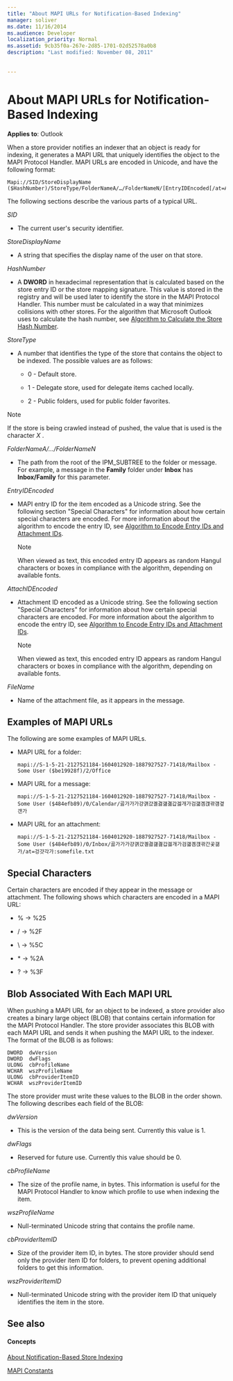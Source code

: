 ```yaml
---
title: "About MAPI URLs for Notification-Based Indexing"
manager: soliver
ms.date: 11/16/2014
ms.audience: Developer
localization_priority: Normal
ms.assetid: 9cb35f0a-267e-2d85-1701-02d52578a0b8
description: "Last modified: November 08, 2011"
 
 
---
```


# About MAPI URLs for Notification-Based Indexing

 
  
**Applies to**: Outlook 
  
When a store provider notifies an indexer that an object is ready for indexing, it generates a MAPI URL that uniquely identifies the object to the MAPI Protocol Handler. MAPI URLs are encoded in Unicode, and have the following format: 
  
```
Mapi://SID/StoreDisplayName ($HashNumber)/StoreType/FolderNameA/…/FolderNameN/[EntryIDEncoded[/at=AttachIDEncoded:FileName]]

```

The following sections describe the various parts of a typical URL.
  
 *SID* 
  
- The current user's security identifier. 
    
 *StoreDisplayName* 
  
- A string that specifies the display name of the user on that store.
    
 *HashNumber* 
  
- A **DWORD** in hexadecimal representation that is calculated based on the store entry ID or the store mapping signature. This value is stored in the registry and will be used later to identify the store in the MAPI Protocol Handler. This number must be calculated in a way that minimizes collisions with other stores. For the algorithm that Microsoft Outlook uses to calculate the hash number, see [Algorithm to Calculate the Store Hash Number](algorithm-to-calculate-the-store-hash-number.md).
    
 *StoreType* 
  
- A number that identifies the type of the store that contains the object to be indexed. The possible values are as follows:
    
  - 0 - Default store.
    
  - 1 - Delegate store, used for delegate items cached locally.
    
  - 2 - Public folders, used for public folder favorites.
    
> [!NOTE]
> If the store is being crawled instead of pushed, the value that is used is the character  *X*  . 
  
 *FolderNameA/…/FolderNameN* 
  
- The path from the root of the IPM_SUBTREE to the folder or message. For example, a message in the **Family** folder under **Inbox** has **Inbox/Family** for this parameter. 
    
 *EntryIDEncoded* 
  
- MAPI entry ID for the item encoded as a Unicode string. See the following section "Special Characters" for information about how certain special characters are encoded. For more information about the algorithm to encode the entry ID, see [Algorithm to Encode Entry IDs and Attachment IDs](algorithm-to-encode-entry-ids-and-attachment-ids.md).
    
    > [!NOTE]
    > When viewed as text, this encoded entry ID appears as random Hangul characters or boxes in compliance with the algorithm, depending on available fonts. 
  
 *AttachIDEncoded* 
  
- Attachment ID encoded as a Unicode string. See the following section "Special Characters" for information about how certain special characters are encoded. For more information about the algorithm to encode the entry ID, see [Algorithm to Encode Entry IDs and Attachment IDs](algorithm-to-encode-entry-ids-and-attachment-ids.md).
    
    > [!NOTE]
    > When viewed as text, this encoded entry ID appears as random Hangul characters or boxes in compliance with the algorithm, depending on available fonts. 
  
 *FileName* 
  
- Name of the attachment file, as it appears in the message.
    
## Examples of MAPI URLs

The following are some examples of MAPI URLs.
  
- MAPI URL for a folder: 
    
     `mapi://S-1-5-21-2127521184-1604012920-1887927527-71418/Mailbox - Some User ($be19928f)/2/Office`
    
- MAPI URL for a message: 
    
     `mapi://S-1-5-21-2127521184-1604012920-1887927527-71418/Mailbox - Some User ($484efb89)/0/Calendar/곯가가가걍걝걌곌겷걢곒갑겛개가검걟곔걙곾걤곂갠가`
    
- MAPI URL for an attachment: 
    
     `mapi://S-1-5-21-2127521184-1604012920-1887927527-71418/Mailbox - Some User ($484efb89)/0/Inbox/곯가가가걍걝걌곌겷걢곒갑겛개가검걟곔걙곾간곷갦가/at=겅걋각가:somefile.txt`
    
## Special Characters

Certain characters are encoded if they appear in the message or attachment. The following shows which characters are encoded in a MAPI URL:
  
- % -\> %25
    
-  / -\> %2F 
    
-  \ -\> %5C 
    
-  \* -\> %2A 
    
-  ? -\> %3F 
    
## Blob Associated With Each MAPI URL

When pushing a MAPI URL for an object to be indexed, a store provider also creates a binary large object (BLOB) that contains certain information for the MAPI Protocol Handler. The store provider associates this BLOB with each MAPI URL and sends it when pushing the MAPI URL to the indexer. The format of the BLOB is as follows: 
  
```
DWORD  dwVersion
DWORD  dwFlags
ULONG  cbProfileName
WCHAR  wszProfileName
ULONG  cbProviderItemID
WCHAR  wszProviderItemID
```

The store provider must write these values to the BLOB in the order shown. The following describes each field of the BLOB:
  
 *dwVersion* 
  
- This is the version of the data being sent. Currently this value is 1.
    
 *dwFlags* 
  
- Reserved for future use. Currently this value should be 0.
    
 *cbProfileName* 
  
- The size of the profile name, in bytes. This information is useful for the MAPI Protocol Handler to know which profile to use when indexing the item.
    
 *wszProfileName* 
  
- Null-terminated Unicode string that contains the profile name.
    
 *cbProviderItemID* 
  
- Size of the provider item ID, in bytes. The store provider should send only the provider item ID for folders, to prevent opening additional folders to get this information.
    
 *wszProviderItemID* 
  
- Null-terminated Unicode string with the provider item ID that uniquely identifies the item in the store.
    
## See also

#### Concepts

[About Notification-Based Store Indexing](about-notification-based-store-indexing.md)
  
[MAPI Constants](mapi-constants.md)


